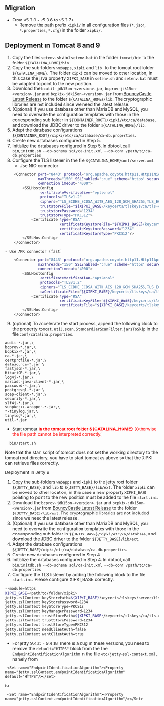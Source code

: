 Migration
----
- From v5.3.0 - v5.3.6 to v5.3.7+
  - Remove the path prefix `xipki/` in all configuration files (`*.json`, `*.properties`, `*.cfg`)
    in the folder `xipki/`.

Deployment in Tomcat 8 and 9
----
1. Copy the files `setenv.sh` and `setenv.bat` in the folder `tomcat/bin` to the folder
  `${CATALINA_HOME}/bin`.
2. Copy the sub-folders `webapps`, `xipki` and `lib ` to the tomcat root folder `${CATALINA_HOME}`.
  The folder `xipki` can be moved to other location, in this case the java property `XIPKI_BASE` in
  `setenv.sh` and `setenv.bat` must be adapted to point to the new position.
3. Download the `bcutil-jdk15on-<version>.jar`, `bcprov-jdk15on-<version>.jar` and `bcpkix-jdk15on-<version>.jar` from
  [BouncyCastle Latest Release](https://www.bouncycastle.org/latest_releases.html) to the folder
  `${CATALINA_HOME}/lib`. The cryptographic libraries are not included since we need the latest release.
4. (Optional) If you use database other than MariaDB and MySQL, you need to overwrite the
   configuration templates with those in the corresponding sub folder in `${CONTAINER_ROOT}/xipki/etc/ca/database`,
   and download the JDBC driver to the folder `${CATALINA_HOME}/lib`.
5. Adapt the database configurations `${CONTAINER_ROOT}/xipki/etc/ca/database/ca-db.properties`.
6. Create new databases configured in Step 5.
7. Initialize the databases configured in Step 5.
   In dbtool, call `bin/initdb.sh --db-schema sql/ca-init.xml --db-conf /path/to/ca-db.properties`
8. Configure the TLS listener in the file `${CATALINA_HOME}conf/server.xml`
   - Use NIO connector
```sh
    <Connector port="8443" protocol="org.apache.coyote.http11.Http11NioProtocol"
               maxThreads="150" SSLEnabled="true" scheme="https" secure="true"
               connectionTimeout="4000">
        <SSLHostConfig
                certificateVerification="optional"
                protocols="TLSv1.2"
                ciphers="TLS_ECDHE_ECDSA_WITH_AES_128_GCM_SHA256,TLS_ECDHE_ECDSA_WITH_AES_128_CBC_SHA256, TLS_ECDHE_RSA_WITH_AES_128_GCM_SHA256, TLS_ECDHE_RSA_WITH_AES_128_CBC_SHA256"
                truststoreFile="${XIPKI_BASE}/keycerts/tlskeys/ca/tls-ca-cert.p12"
                truststorePassword="1234"
                truststoreType="PKCS12">
            <Certificate type="RSA"
                         certificateKeystoreFile="${XIPKI_BASE}/keycerts/tlskeys/server/tls-server.p12"
                         certificateKeystorePassword="1234"
                         certificateKeystoreType="PKCS12"/>
        </SSLHostConfig>
    </Connector>
```
    - Use APR connector (fast)
```sh
    <Connector port="8443" protocol="org.apache.coyote.http11.Http11AprProtocol"
               maxThreads="150" SSLEnabled="true" scheme="https" secure="true"
               connectionTimeout="4000">
        <SSLHostConfig
                certificateVerification="optional"
                protocols="TLSv1.2"
                ciphers="TLS_ECDHE_ECDSA_WITH_AES_128_GCM_SHA256,TLS_ECDHE_ECDSA_WITH_AES_128_CBC_SHA256,  TLS_ECDHE_RSA_WITH_AES_128_GCM_SHA256,TLS_ECDHE_RSA_WITH_AES_128_CBC_SHA256"
                caCertificateFile="${XIPKI_BASE}/keycerts/tlskeys/ca/tls-ca-cert.pem">
            <Certificate type="RSA"
                         certificateKeyFile="${XIPKI_BASE}/keycerts/tlskeys/server/tls-server-key.pem"
                         certificateFile="${XIPKI_BASE}/keycerts/tlskeys/server/tls-server-cert.pem"/>
        </SSLHostConfig>
    </Connector>
```
9. (optional) To accelerate the start process, append the following block to the property
`tomcat.util.scan.StandardJarScanFilter.jarsToSkip` in the file `conf/catalina.properties`.

```
audit-*.jar,\
bcprov-*.jar,\
bcpkix-*.jar,\
ca-*.jar,\
certprofile-*.jar,\
datasource-*.jar,\
fastjson-*.jar,\
HikariCP-*.jar,\
log4j-*.jar,\
mariadb-java-client-*.jar,\
password-*.jar,\
postgresql-*.jar,\
scep-client-*.jar,\
security-*.jar,\
slf4j-*.jar,\
sunpkcs11-wrapper-*.jar,\
*-tinylog.jar,\
tinylog*.jar,\
util-*.jar
```
- Start tomcat
  <span style="color:red">**In the tomcat root folder ${CATALINA_HOME}** (Otherwise the file path
  cannot be interpreted correctly.)</span>

```sh
  bin/start.sh
```

  Note that the start script of tomcat does not set the working directory to the tomcat root
  directory, you have to start tomcat as above so that the XiPKI can retrieve files correctly.


Deployment in Jetty 9
1. Copy the sub-folders `webapps` and `xipki` to the jetty root folder `${JETTY_BASE}`, and `lib` to
   `${JETTY_BASE}/lib/ext`.
   The folder `xipki` can be moved to other location, in this case a new property `XIPKI_BASE`
   pointing to point to the new position must be added to the file `start.ini`.
2. Download the `bcprov-jdk15on-<version>.jar` and `bcpkix-jdk15on-<version>.jar` from
  [BouncyCastle Latest Release](https://www.bouncycastle.org/latest_releases.html) to the folder
  `${JETTY_BASE}/lib/ext`. The cryptographic libraries are not included since we need the latest release.
3. (Optional) If you use database other than MariaDB and MySQL, you need to overwrite the
   configuration templates with those in the corresponding sub folder in `${JETTY_BASE}/xipki/etc/ca/database`,
   and download the JDBC driver to the folder `${JETTY_BASE}/lib/ext`.   
4. Adapt the database configurations `${JETTY_BASE}/xipki/etc/ca/database/ca-db.properties`.
5. Create new databases configured in Step 4.
6. Initialize the databases configured in Step 4.
   In dbtool, call `bin/initdb.sh --db-schema sql/ca-init.xml --db-conf /path/to/ca-db.properties`
7. Configure the TLS listener by adding the following block to the file `start.ini`. Please configure
  XIPKI_BASE correctly.

```sh
--module=https
XIPKI_BASE=<path/to/folder/xipki>
jetty.sslContext.keyStorePath=${XIPKI_BASE}/keycerts/tlskeys/server/tls-server.p12
jetty.sslContext.keyStorePassword=1234
jetty.sslContext.keyStoreType=PKCS12
jetty.sslContext.keyManagerPassword=1234
jetty.sslContext.trustStorePath=${XIPKI_BASE}/keycerts/tlskeys/ca/tls-ca-cert.p12
jetty.sslContext.trustStorePassword=1234
jetty.sslContext.trustStoreType=PKCS12
jetty.sslContext.needClientAuth=false
jetty.sslContext.wantClientAuth=true
```
- For jetty 9.4.15 - 9.4.18
  There is a bug in these versions, you need to remove the `default="HTTPS"` block from the 
  line `EndpointIdentificationAlgorithm` in the file `etc/jetty-ssl-context.xml`, namely from

```
 <Set name="EndpointIdentificationAlgorithm"><Property name="jetty.sslContext.endpointIdentificationAlgorithm" default="HTTPS"/></Set>
```
to

```
 <Set name="EndpointIdentificationAlgorithm"><Property name="jetty.sslContext.endpointIdentificationAlgorithm"/></Set>
```
